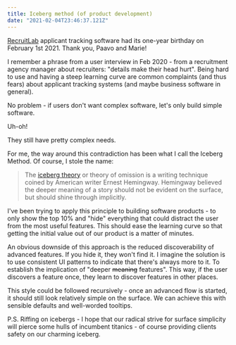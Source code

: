 ```yaml
---
title: Iceberg method (of product development)
date: "2021-02-04T23:46:37.121Z"
---
```


[RecruitLab](https://recruitlab.co.uk) applicant tracking software had its one-year birthday on February 1st 2021. Thank you, Paavo and Marie!

I remember a phrase from a user interview in Feb 2020 - from a recruitment agency manager about recruiters: "details make their head hurt". Being hard to use and having a steep learning curve are common complaints (and thus fears) about applicant tracking systems (and maybe business software in general).

No problem - if users don't want complex software, let's only build simple software.

Uh-oh!

They still have pretty complex needs.

For me, the way around this contradiction has been what I call the Iceberg Method. Of course, I stole the name:

> The [iceberg theory](https://en.wikipedia.org/wiki/Iceberg_theory) or theory of omission is a writing technique coined by American writer Ernest Hemingway. Hemingway believed the deeper meaning of a story should not be evident on the surface, but should shine through implicitly.

I've been trying to apply this principle to building software products - to only show the top 10% and "hide" everything that could distract the user from the most useful features. This should ease the learning curve so that getting the initial value out of our product is a matter of minutes.

An obvious downside of this approach is the reduced discoverability of advanced features. If you hide it, they won't find it. I imagine the solution is to use consistent UI patterns to indicate that there's always more to it. To establish the implication of "deeper ~~meaning~~ features". This way, if the user discovers a feature once, they learn to discover features in other places.

This style could be followed recursively - once an advanced flow is started, it should still look relatively simple on the surface. We can achieve this with sensible defaults and well-worded tooltips.

P.S. Riffing on icebergs - I hope that our radical strive for surface simplicity will pierce some hulls of incumbent titanics - of course providing clients safety on our charming iceberg.